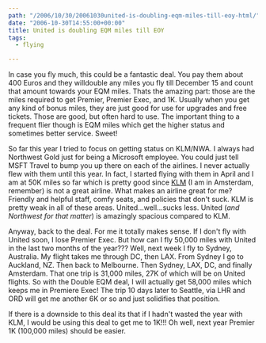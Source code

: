 ```yaml
---
path: "/2006/10/30/20061030united-is-doubling-eqm-miles-till-eoy-html/" 
date: "2006-10-30T14:55:00+00:00" 
title: United is doubling EQM miles till EOY
tags:
  - flying

---
```

In case you fly much, this could be a fantastic deal. You pay them about 400 Euros and they willdouble any miles you fly till December 15 and count that amount towards your EQM miles. Thats the amazing part: those are the miles required to get Premier, Premier Exec, and 1K. Usually when you get any kind of bonus miles, they are just good for use for upgrades and free tickets. Those are good, but often hard to use. The important thing to a frequent flier though is EQM miles which get the higher status and sometimes better service. Sweet!

So far this year I tried to focus on getting status on KLM/NWA. I always had Northwest Gold just for being a Microsoft employee. You could just tell MSFT Travel to bump you up there on each of the airlines. I never actually flew with them until this year. In fact, I started flying with them in April and I am at 50K miles so far which is pretty good since <a href="http://en.wikipedia.org/wiki/KLM">KLM</a> (I am in Amsterdam, remember) is not a great airline. What makes an airline great for me? Friendly and helpful staff, comfy seats, and policies that don't suck. KLM is pretty weak in all of these areas. United...well...sucks less. United (*and Northwest for that matter*) is amazingly spacious compared to KLM.

Anyway, back to the deal. For me it totally makes sense. If I don't fly with United soon, I lose Premier Exec. But how can I fly 50,000 miles with United in the last two months of the year??? Well, next week I fly to Sydney, Australia. My flight takes me through DC, then LAX. From Sydney I go to Auckland, NZ. Then back to Melbourne. Then Sydney, LAX, DC, and finally Amsterdam. That one trip is 31,000 miles, 27K of which will be on United flights. So with the Double EQM deal, I will actually get 58,000 miles which keeps me in Premiere Exec! The trip 10 days later to Seattle, via LHR and ORD will get me another 6K or so and just solidifies that position.

If there is a downside to this deal its that if I hadn't wasted the year with KLM, I would be using this deal to get me to 1K!!! Oh well, next year Premier 1K (100,000 miles) should be easier.
